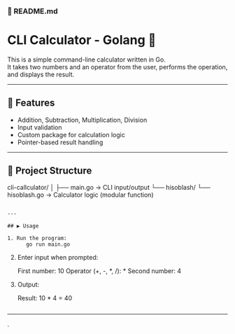 ### 📄 README.md

# CLI Calculator - Golang 🧮

This is a simple command-line calculator written in Go.  
It takes two numbers and an operator from the user, performs the operation, and displays the result.

---

## 📌 Features

- Addition, Subtraction, Multiplication, Division
- Input validation
- Custom package for calculation logic
- Pointer-based result handling

---

## 📁 Project Structure


cli-callculator/
│
├── main.go                → CLI input/output
└── hisoblash/
└── hisoblash.go       → Calculator logic (modular function)

````

---

## ▶️ Usage

1. Run the program:
      go run main.go
````

2. Enter input when prompted:

   
   First number: 10
   Operator (+, -, *, /): *
   Second number: 4
   

3. Output:

   
   Result: 10 * 4 = 40
   ```

---

.